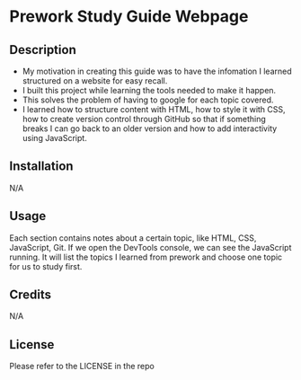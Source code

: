 # Prework Study Guide Webpage

## Description

- My motivation in creating this guide was to have the infomation I learned structured on a website for easy recall.
- I built this project while learning the tools needed to make it happen.
- This solves the problem of having to google for each topic covered.
- I learned how to structure content with HTML, how to style it with CSS, how to create version control through GitHub so that if something breaks I can go back to an older version and how to add interactivity using JavaScript.

## Installation

N/A

## Usage

Each section contains notes about a certain topic, like HTML, CSS, JavaScript, Git.
If we open the DevTools console, we can see the JavaScript running. It will list the topics I learned from prework and choose one topic for us to study first.

## Credits

N/A

## License

Please refer to the LICENSE in the repo

